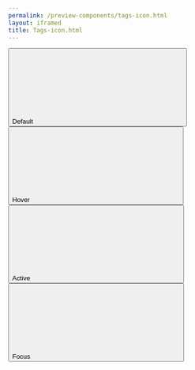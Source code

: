 ```yaml
--- 
permalink: /preview-components/tags-icon.html
layout: iframed 
title: Tags-icon.html
---
```

<div class="container py-8">
    <button class="tag tag-icon">Default
        <svg class="icon-svg " ><use xlink:href="#close-circle"></use></svg>
    </button><button class="tag tag-icon tag-hover">Hover
        <svg class="icon-svg " ><use xlink:href="#close-circle"></use></svg>
    </button><button class="tag tag-icon tag-active">Active
        <svg class="icon-svg " ><use xlink:href="#close-circle"></use></svg>
    </button><button class="tag tag-icon focus">Focus
        <svg class="icon-svg " ><use xlink:href="#close-circle"></use></svg>
    </button>
</div>